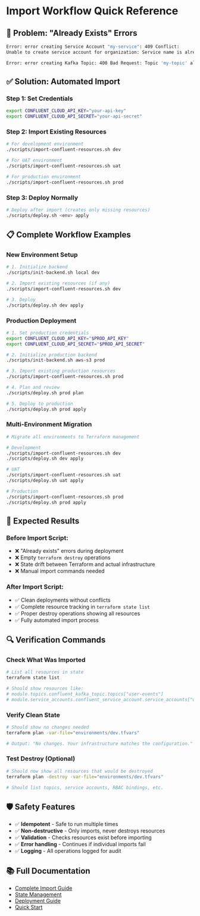 # Import Workflow Quick Reference

## 🚨 Problem: "Already Exists" Errors

```bash
Error: error creating Service Account "my-service": 409 Conflict: 
Unable to create service account for organization: Service name is already in use.

Error: error creating Kafka Topic: 400 Bad Request: Topic 'my-topic' already exists.
```

## ✅ Solution: Automated Import

### Step 1: Set Credentials
```bash
export CONFLUENT_CLOUD_API_KEY="your-api-key"
export CONFLUENT_CLOUD_API_SECRET="your-api-secret"
```

### Step 2: Import Existing Resources
```bash
# For development environment
./scripts/import-confluent-resources.sh dev

# For UAT environment  
./scripts/import-confluent-resources.sh uat

# For production environment
./scripts/import-confluent-resources.sh prod
```

### Step 3: Deploy Normally
```bash
# Deploy after import (creates only missing resources)
./scripts/deploy.sh <env> apply
```

## 📋 Complete Workflow Examples

### New Environment Setup
```bash
# 1. Initialize backend
./scripts/init-backend.sh local dev

# 2. Import existing resources (if any)
./scripts/import-confluent-resources.sh dev

# 3. Deploy
./scripts/deploy.sh dev apply
```

### Production Deployment
```bash
# 1. Set production credentials
export CONFLUENT_CLOUD_API_KEY="$PROD_API_KEY"
export CONFLUENT_CLOUD_API_SECRET="$PROD_API_SECRET"

# 2. Initialize production backend
./scripts/init-backend.sh aws-s3 prod

# 3. Import existing production resources
./scripts/import-confluent-resources.sh prod

# 4. Plan and review
./scripts/deploy.sh prod plan

# 5. Deploy to production
./scripts/deploy.sh prod apply
```

### Multi-Environment Migration
```bash
# Migrate all environments to Terraform management

# Development
./scripts/import-confluent-resources.sh dev
./scripts/deploy.sh dev apply

# UAT
./scripts/import-confluent-resources.sh uat  
./scripts/deploy.sh uat apply

# Production
./scripts/import-confluent-resources.sh prod
./scripts/deploy.sh prod apply
```

## 🎯 Expected Results

### Before Import Script:
- ❌ "Already exists" errors during deployment
- ❌ Empty `terraform destroy` operations  
- ❌ State drift between Terraform and actual infrastructure
- ❌ Manual import commands needed

### After Import Script:
- ✅ Clean deployments without conflicts
- ✅ Complete resource tracking in `terraform state list`
- ✅ Proper destroy operations showing all resources
- ✅ Fully automated import process

## 🔍 Verification Commands

### Check What Was Imported
```bash
# List all resources in state
terraform state list

# Should show resources like:
# module.topics.confluent_kafka_topic.topics["user-events"]
# module.service_accounts.confluent_service_account.service_accounts["user-service-dev"]
```

### Verify Clean State
```bash
# Should show no changes needed
terraform plan -var-file="environments/dev.tfvars"

# Output: "No changes. Your infrastructure matches the configuration."
```

### Test Destroy (Optional)
```bash
# Should now show all resources that would be destroyed
terraform plan -destroy -var-file="environments/dev.tfvars"

# Should list topics, service accounts, RBAC bindings, etc.
```

## 🛡️ Safety Features

- ✅ **Idempotent** - Safe to run multiple times
- ✅ **Non-destructive** - Only imports, never destroys resources  
- ✅ **Validation** - Checks resources exist before importing
- ✅ **Error handling** - Continues if individual imports fail
- ✅ **Logging** - All operations logged for audit

## 📚 Full Documentation

- [Complete Import Guide](../docs/IMPORTING_EXISTING_RESOURCES.md)
- [State Management](../docs/TERRAFORM_STATE_MANAGEMENT.md)  
- [Deployment Guide](../HOW_TO_RUN.md)
- [Quick Start](../QUICK_START.md)